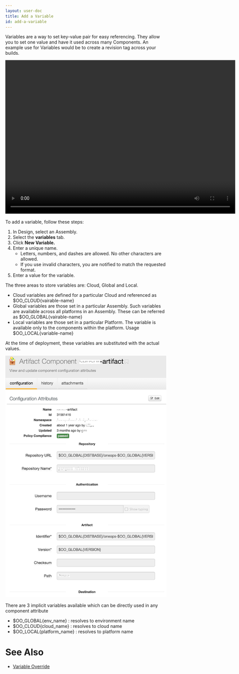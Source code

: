 ```yaml
---
layout: user-doc
title: Add a Variable
id: add-a-variable
---
```


Variables are a way to set key-value pair for easy referencing. They allow you to set one value and have it used across many Components. An example use for Variables would be to create a revision tag across your builds.

<video width="720" height="480" preload="metadata" controls="" class="grovo-video">
    <source src="http://videos.grovo.com/walmart-oneops-0215_adding-variables-to-your-design_4668.webm?vpv=1" type="video/webm">
    Your browser does not implement HTML5 video.
</video>

To add a variable, follow these steps:


1. In Design, select an Assembly.
2. Select the **variables** tab.
3. Click **New Variable.**
4. Enter a unique name.
    * Letters, numbers, and dashes are allowed. No other characters are allowed.
    * If you use invalid characters, you are notified to match the requested format.
5. Enter a value for the variable.


The three areas to store variables are: Cloud, Global and Local.


* Cloud variables are defined for a particular Cloud and referenced as $OO_CLOUD{vairable-name}
* Global variables are those set in a particular Assembly. Such variables are available across all platforms in an Assembly. These can be referred as $OO_GLOBAL{vairable-name}
* Local variables are those set in a particular Platform. The variable is available only to the components within the platform. Usage $OO_LOCAL{variable-name}

At the time of deployment, these variables are substituted with the actual values.


![Variable Usage](/assets/docs/local/images/variable-usage.png)


There are 3 implicit variables available which can be directly used in any component attribute


* $OO_GLOBAL{env_name} : resolves to environment name
* $OO_CLOUD{cloud_name} : resolves to cloud name
* $OO_LOCAL{platform_name} : resolves to platform name

# See Also

* <a href="/documentation/user/how-to/avoid-override-variables.html">Variable Override</a>
